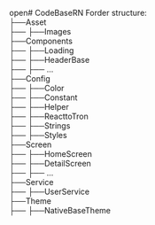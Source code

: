 open# CodeBaseRN
Forder structure:</br>
├──Asset</br>
├──     ├──Images</br>
├──Components</br>
├──     ├──Loading</br>
├──     ├──HeaderBase</br>
├──     ├── ...</br>
├──Config</br>
├──     ├──Color</br>
├──     ├──Constant</br>
├──     ├──Helper</br>
├──     ├──ReacttoTron</br>
├──     ├──Strings</br>
├──     ├──Styles</br>
├──Screen</br>
├──     ├──HomeScreen</br>
├──     ├──DetailScreen</br>
├──     ├── ...</br>
├──Service</br>
├──     ├──UserService</br>
├──Theme</br>
├──     ├──NativeBaseTheme</br>
